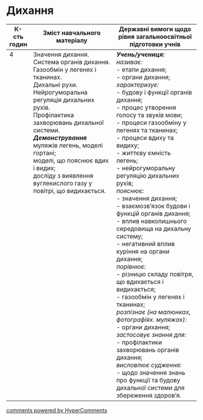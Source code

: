 <div id="hypercomments_widget" class="js-hypercomments-widget invisible"></div>

# Дихання

<table>
  <tr>
    <td width="10%" align="center"><b>К-сть годин</b></td>  
    <td width="45%" align="center"><b>Зміст навчального матеріалу</b></td>
    <td width="45%" align="center"><b>Державні вимоги щодо рівня загальноосвітньої підготовки учнів</b></td>
  </tr>
<tbody>
  <tr>
<td width="10%" style="vertical-align:top !important;">4</td>
    <td width="45%" style="vertical-align:top !important;">
Значення дихання.   Система органів дихання. <br>
Газообмін у легенях і тканинах. <br>
Дихальні рухи. <br>
Нейрогуморальна регуляція дихальних рухів.<br>
Профілактика захворювань дихальної системи.<br>
<b><i>Демонстрування</i></b><br>
муляжів  легень, моделі гортані; <br>
моделі, що пояснює вдих і видих; <br>
досліду з виявлення вуглекислого газу у повітрі, що видихається.
</td>
    <td width="45%" style="vertical-align:top !important;">
<i><b>Учень/учениця:</b></i><br>
<i>називає:</i> <br>
- етапи дихання;<br>
- органи дихання; <br>
<i>характеризує:</i> <br>
- будову і функції органів дихання; <br>
- процес утворення голосу та звуків мови;<br>
- процеси  газообміну у легенях та тканинах;<br>
- процеси вдиху та видиху;<br>
- життєву ємність легень;<br>
- нейрогуморальну регуляцію дихальних рухів;<br>
<i>пояснює:</i><br>
- значення дихання;<br>
- взаємозв’язок будови і функцій органів дихання; <br>
- вплив навколишнього середовища на дихальну систему;<br>
- негативний вплив куріння на органи дихання; <br>
<i>порівнює:</i> <br>
- різницю складу повітря, що вдихається і видихається;<br>
- газообмін у легенях і тканинах;<br>
<i>розпізнає (на малюнках, фотографіях. муляжах):</i> <br>
- органи дихання;<br>
<i>застосовує знання для:</i><br>
- профілактики захворювань органів дихання;<br>
<i>висловлює судження:</i><br>
- щодо значення знань про функції та будову дихальної системи для збереження здоров’я. </td>
</tr>
</tbody>
</table>

<div class="js-hypercomments-container">
<a href="http://hypercomments.com" class="hc-link" title="comments widget">comments powered by HyperComments</a>
</div>